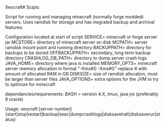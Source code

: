 Xeocraft# Scipts

Script for running and managing minecraft (normally forge modded) servers.
Uses ramdisk for storage and has inegrated backup and archival features.


Configuration located at start of script
SERVICE= minecraft or forge server jar
MCSTORE= directory of minecraft server on disk
MCPATH= server ramdisk mount point and running directory
BACKUPPATH= directory for backups to be stored
OFFBACKUPPATH= secondary, long term backup directory
CRASHLOG_DB_PATH= directory to dump server crash logs
JAVA_HOME= directory where java is installed
MEMORY_OPTS= minecraft server memory allocation in format "-Xmx#G -Xms#G" replace # with amount of allocated RAM in GB
DISKSIZE= size of ramdisk allocation, must be larger than server files
JAVA_OPTIONS= extra options for the JVM to try to optimize for minecraft

dependancies/requirements:
	BASH > version 4.X,
	tmux,
	java jre (preferably 8 oracle)

Usage: xeocraft [server number] {start|stop|restart|backup|exec|dumpcrashlogs|disksavehalt|disksaverun|status}
